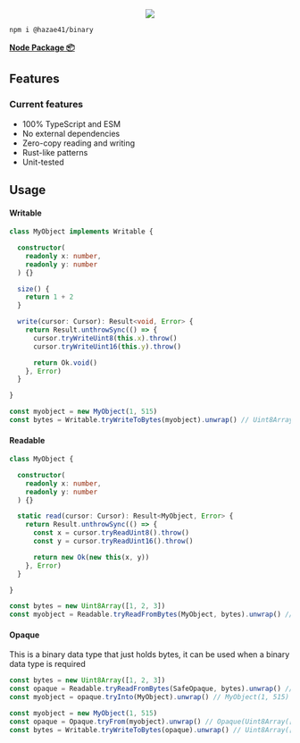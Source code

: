<div align="center">
<img src="https://user-images.githubusercontent.com/4405263/219944821-62f41f78-522b-4d10-92fb-923ae6c36602.png" />
</div>

```bash
npm i @hazae41/binary
```

[**Node Package 📦**](https://www.npmjs.com/package/@hazae41/binary)

## Features

### Current features
- 100% TypeScript and ESM
- No external dependencies
- Zero-copy reading and writing
- Rust-like patterns
- Unit-tested

## Usage

#### Writable

```typescript
class MyObject implements Writable {

  constructor(
    readonly x: number,
    readonly y: number
  ) {}

  size() {
    return 1 + 2
  }

  write(cursor: Cursor): Result<void, Error> {
    return Result.unthrowSync(() => {
      cursor.tryWriteUint8(this.x).throw()
      cursor.tryWriteUint16(this.y).throw()

      return Ok.void()
    }, Error)
  }

}
```

```typescript
const myobject = new MyObject(1, 515)
const bytes = Writable.tryWriteToBytes(myobject).unwrap() // Uint8Array([1, 2, 3])
```

#### Readable

```typescript
class MyObject {

  constructor(
    readonly x: number,
    readonly y: number
  ) {}

  static read(cursor: Cursor): Result<MyObject, Error> {
    return Result.unthrowSync(() => {
      const x = cursor.tryReadUint8().throw()
      const y = cursor.tryReadUint16().throw()

      return new Ok(new this(x, y))
    }, Error)
  }

}
```

```typescript
const bytes = new Uint8Array([1, 2, 3])
const myobject = Readable.tryReadFromBytes(MyObject, bytes).unwrap() // MyObject(1, 515)
```

#### Opaque

This is a binary data type that just holds bytes, it can be used when a binary data type is required

```typescript
const bytes = new Uint8Array([1, 2, 3])
const opaque = Readable.tryReadFromBytes(SafeOpaque, bytes).unwrap() // Opaque(Uint8Array([1, 2, 3]))
const myobject = opaque.tryInto(MyObject).unwrap() // MyObject(1, 515)
```

```typescript
const myobject = new MyObject(1, 515)
const opaque = Opaque.tryFrom(myobject).unwrap() // Opaque(Uint8Array([1, 2, 3]))
const bytes = Writable.tryWriteToBytes(opaque).unwrap() // Uint8Array([1, 2, 3])
```
